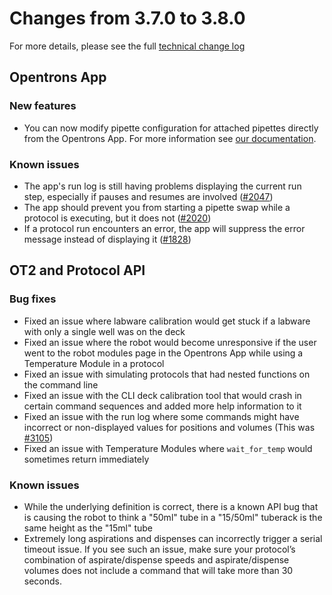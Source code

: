 # Changes from 3.7.0 to 3.8.0

For more details, please see the full [technical change log][changelog]

[changelog]: https://github.com/Opentrons/opentrons/blob/edge/CHANGELOG.md

<!-- start:@opentrons/app -->
## Opentrons App

### New features

- You can now modify pipette configuration for attached pipettes directly from the Opentrons App. For more information see [our documentation][intercom-pipette-config].

### Known issues

- The app's run log is still having problems displaying the current run step, especially if pauses and resumes are involved ([#2047][2047])
- The app should prevent you from starting a pipette swap while a protocol is
executing, but it does not ([#2020][2020])
- If a protocol run encounters an error, the app will suppress the error message instead of displaying it ([#1828][1828])

[2047]: https://github.com/Opentrons/opentrons/issues/2047
[2020]: https://github.com/Opentrons/opentrons/issues/2020
[1828]: https://github.com/Opentrons/opentrons/issues/1828
[intercom-pipette-config]: https://app.intercom.io/a/apps/bsgvg3q7/articles/articles/2822002/show

<!-- end:@opentrons/app -->

<!-- start:@opentrons/api -->
## OT2 and Protocol API


### Bug fixes

- Fixed an issue where labware calibration would get stuck if a labware with only a single well was on the deck
- Fixed an issue where the robot would become unresponsive if the user went to the robot modules page in the Opentrons App while using a Temperature Module in a protocol
- Fixed an issue with simulating protocols that had nested functions on the command line
- Fixed an issue with the CLI deck calibration tool that would crash in certain command sequences and added more help information to it
- Fixed an issue with the run log where some commands might have incorrect or non-displayed values for positions and volumes (This was [#3105][3105])
- Fixed an issue with Temperature Modules where `wait_for_temp` would sometimes return immediately


### Known issues
- While the underlying definition is correct, there is a known API bug that is causing the robot to think a "50ml" tube in a "15/50ml" tuberack is the same height as the "15ml" tube
- Extremely long aspirations and dispenses can incorrectly trigger a serial timeout issue. If you see such an issue, make sure your protocol’s combination of aspirate/dispense speeds and aspirate/dispense volumes does not include a command that will take more than 30 seconds.

[3105]: https://github.com/Opentrons/opentrons/issues/3105

<!-- end:@opentrons/api -->
